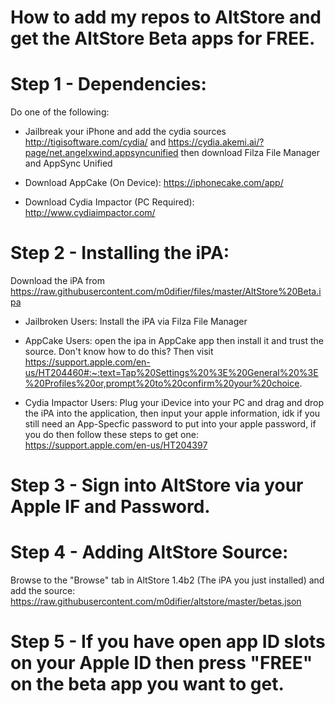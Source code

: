 # How to add my repos to AltStore and get the AltStore Beta apps for FREE.

# Step 1 - Dependencies:

Do one of the following:

 - Jailbreak your iPhone and add the cydia sources http://tigisoftware.com/cydia/ and https://cydia.akemi.ai/?page/net.angelxwind.appsyncunified then download Filza File Manager and AppSync Unified

 - Download AppCake (On Device): https://iphonecake.com/app/

 - Download Cydia Impactor (PC Required): http://www.cydiaimpactor.com/

# Step 2 - Installing the iPA:

Download the iPA from https://raw.githubusercontent.com/m0difier/files/master/AltStore%20Beta.ipa

 - Jailbroken Users: Install the iPA via Filza File Manager
 
 - AppCake Users: open the ipa in AppCake app then install it and trust the source. Don't know how to do this? Then visit https://support.apple.com/en-us/HT204460#:~:text=Tap%20Settings%20%3E%20General%20%3E%20Profiles%20or,prompt%20to%20confirm%20your%20choice.
 
 - Cydia Impactor Users: Plug your iDevice into your PC and drag and drop the iPA into the application, then input your apple information, idk if you still need an App-Specfic password to put into your apple password, if you do then follow these steps to get one: https://support.apple.com/en-us/HT204397
 
 # Step 3 - Sign into AltStore via your Apple IF and Password.
 
 # Step 4 - Adding AltStore Source:
 
 Browse to the "Browse" tab in AltStore 1.4b2 (The iPA you just installed) and add the source: https://raw.githubusercontent.com/m0difier/altstore/master/betas.json
 
 # Step 5 - If you have open app ID slots on your Apple ID then press "FREE" on the beta app you want to get.
